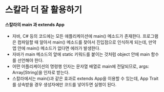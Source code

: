 # 스칼라 더 잘 활용하기


#### 스칼라의 main 과 extends App

* 자바, C# 등의 코드에는 모든 애플리케이션에 main() 메소드가 존재한다. 프로그램은 컴파일할 때 알아서 main() 메소드를 찾아서 진입점으로 인식하게 되는데, 만약 앱 안에 main() 메소드가 없다면 에러가 발생한다.
* 자바가 main 메소드의 앞에 static 키워드를 붙이는 것처럼 object 안에 main 함수를 선언해야 한다.
* 어떤 어플리케이션의 명령행 인자는 문자열 배열로 main에 전달되므로, args: Array[String]을 인자로 받는다.
* 스칼라에서는 main()과 같은 효과로 extends App을 이용할 수 있는데, App Trait를 상속받을 경우 생성자에만 코드를 넣어두면 실행이 된다.


